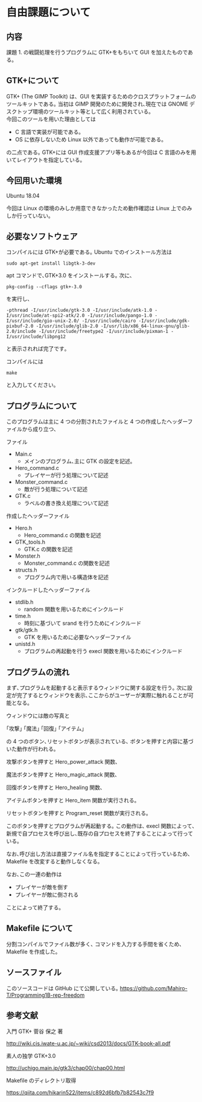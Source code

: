 # 自由課題について

## 内容

課題 1. の戦闘処理を行うプログラムに GTK+をもちいて GUI を加えたものである｡

## GTK+について

GTK+ (The GIMP Toolkit) は、GUI を実装するためのクロスプラットフォームのツールキットである｡
当初は GIMP 開発のために開発され､現在では GNOME デスクトップ環境のツールキット等として広く利用されている｡  
今回このツールを用いた理由としては

- C 言語で実装が可能である｡
- OS に依存しないため Linux 以外であっても動作が可能である｡

の二点である｡ GTK+には GUI 作成支援アプリ等もあるが今回は C 言語のみを用いてレイアウトを指定している｡

## 今回用いた環境

Ubuntu 18.04

今回は Linux の環境のみしか用意できなかったため動作確認は Linux 上でのみしか行っていない｡

## 必要なソフトウェア

コンパイルには GTK+が必要である｡
Ubuntu でのインストール方法は

`sudo apt-get install libgtk-3-dev`

apt コマンドで､GTK+3.0 をインストールする｡
次に､

`pkg-config --cflags gtk+-3.0`

を実行し､

`-pthread -I/usr/include/gtk-3.0 -I/usr/include/atk-1.0 -I/usr/include/at-spi2-atk/2.0 -I/usr/include/pango-1.0 -I/usr/include/gio-unix-2.0/ -I/usr/include/cairo -I/usr/include/gdk-pixbuf-2.0 -I/usr/include/glib-2.0 -I/usr/lib/x86_64-linux-gnu/glib-2.0/include -I/usr/include/freetype2 -I/usr/include/pixman-1 -I/usr/include/libpng12`

と表示されれば完了です｡

コンパイルには

`make`

と入力してください｡

## プログラムについて

このプログラムは主に 4 つの分割されたファイルと 4 つの作成したヘッダーファイルから成り立つ､

ファイル

- Main.c
  - メインのプログラム､主に GTK の設定を記述｡
- Hero_command.c
  - プレイヤーが行う処理について記述
- Monster_command.c
  - 敵が行う処理について記述
- GTK.c
  - ラベルの書き換え処理について記述

作成したヘッダーファイル

- Hero.h
  - Hero_command.c の関数を記述
- GTK_tools.h
  - GTK.c の関数を記述
- Monster.h
  - Monster_command.c の関数を記述
- structs.h
  - プログラム内で用いる構造体を記述

インクルードしたヘッダーファイル

- stdlib.h
  - random 関数を用いるためにインクルード
- time.h
  - 時刻に基づいて srand を行うためにインクルード
- gtk/gtk.h
  - GTK を用いるために必要なヘッダーファイル
- unistd.h
  - プログラムの再起動を行う execl 関数を用いるためにインクルード

## プログラムの流れ

まず､プログラムを起動すると表示するウィンドウに関する設定を行う｡
次に設定が完了するとウィンドウを表示､ここからがユーザーが実際に触れることが可能となる｡

ウィンドウには敵の写真と

｢攻撃｣ ｢魔法｣ ｢回復｣ ｢アイテム｣

の 4 つのボタン､リセットボタンが表示されている､ ボタンを押すと内容に基づいた動作が行われる｡

攻撃ボタンを押すと Hero_power_attack 関数､

魔法ボタンを押すと Hero_magic_attack 関数､

回復ボタンを押すと Hero_healing 関数､

アイテムボタンを押すと Hero_item 関数が実行される｡

リセットボタンを押すと Program_reset 関数が実行される｡

このボタンを押すとプログラムが再起動する｡
この動作は､ execl 関数によって､新規で自プロセスを呼び出し､既存の自プロセスを終了することによって行っている｡

なお､呼び出し方法は直接ファイル名を指定することによって行っているため､Makefile を改変すると動作しなくなる｡

なお､この一連の動作は

- プレイヤーが敵を倒す
- プレイヤーが敵に倒される

ことによって終了する｡

## Makefile について

分割コンパイルでファイル数が多く､ コマンドを入力する手間を省くため､Makefile を作成した｡

## ソースファイル

このソースコードは GitHub にて公開している｡
https://github.com/Mahiro-T/Programming1B-rep-freedom

## 参考文献

入門 GTK+ 菅谷 保之 著

http://wiki.cis.iwate-u.ac.jp/~wiki/csd2013/docs/GTK-book-all.pdf

素人の独学 GTK+3.0

http://uchigo.main.jp/gtk3/chap00/chap00.html

Makefile のディレクトリ取得

https://qiita.com/hikarin522/items/c892d6bfb7b82543c7f9
